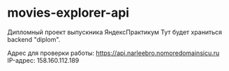 # movies-explorer-api

Дипломный проект выпускника ЯндексПрактикум 
Тут будет храниться backend "diplom".

Адрес для проверки работы: https://api.narleebro.nomoredomainsicu.ru
IP-адрес: 158.160.112.189
